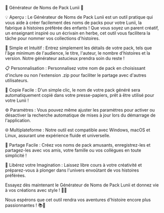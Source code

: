 🌟 Générateur de Noms de Pack Lunii 🌟

💡 Aperçu :
Le Générateur de Noms de Pack Lunii est un outil pratique qui vous aide à créer facilement des noms de packs pour votre Lunii, la fabrique à histoires préférée des enfants ! Que vous soyez un parent créatif, un enseignant inspiré ou un écrivain en herbe, cet outil vous facilitera la tâche pour nommer vos collections d'histoires.

🧠 Simple et Intuitif :
Entrez simplement les détails de votre pack, tels que l'âge minimum de l'audience, le titre, l'auteur, le nombre d'histoires et la version. Notre générateur astucieux prendra soin du reste !

📋 Personnalisation :
Personnalisez votre nom de pack en choisissant d'inclure ou non l'extension .zip pour faciliter le partage avec d'autres utilisateurs.

🎁 Copie Facile :
D'un simple clic, le nom de votre pack généré sera automatiquement copié dans votre presse-papiers, prêt à être utilisé pour votre Lunii !

⚙️ Paramètres :
Vous pouvez même ajuster les paramètres pour activer ou désactiver la recherche automatique de mises à jour lors du démarrage de l'application.

🌐 Multiplateforme :
Notre outil est compatible avec Windows, macOS et Linux, assurant une expérience fluide et universelle.

🚀 Partage Facile :
Créez vos noms de pack amusants, enregistrez-les et partagez-les avec vos amis, votre famille ou vos collègues en toute simplicité !

🎉 Libérez votre Imagination :
Laissez libre cours à votre créativité et préparez-vous à plonger dans l'univers envoûtant de vos histoires préférées.

Essayez dès maintenant le Générateur de Noms de Pack Lunii et donnez vie à vos créations avec style ! 🎈🌈

Nous espérons que cet outil rendra vos aventures d'histoire encore plus passionnantes ! 📚📖